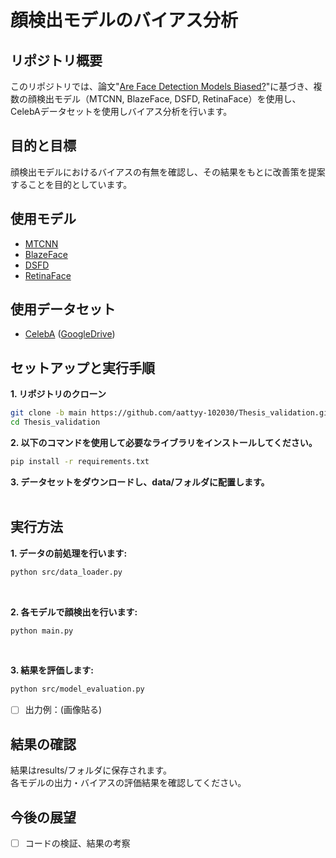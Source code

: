# 顔検出モデルのバイアス分析

## リポジトリ概要
このリポジトリでは、論文"[Are Face Detection Models Biased?](https://arxiv.org/abs/2211.03588)"に基づき、複数の顔検出モデル（MTCNN, BlazeFace, DSFD, RetinaFace）を使用し、CelebAデータセットを使用しバイアス分析を行います。

## 目的と目標
顔検出モデルにおけるバイアスの有無を確認し、その結果をもとに改善策を提案することを目的としています。

## 使用モデル
- [MTCNN](https://github.com/ipazc/mtcnn)
- [BlazeFace](https://github.com/hollance/BlazeFace-PyTorch)
- [DSFD](https://github.com/Tencent/FaceDetection-DSFD)
- [RetinaFace](https://github.com/serengil/retinaface)

## 使用データセット
- [CelebA](http://mmlab.ie.cuhk.edu.hk/projects/CelebA.html) ([GoogleDrive](https://drive.google.com/drive/folders/0B7EVK8r0v71pWEZsZE9oNnFzTm8?resourcekey=0-5BR16BdXnb8hVj6CNHKzLg))

## セットアップと実行手順
**1. リポジトリのクローン**
```bash
git clone -b main https://github.com/aattyy-102030/Thesis_validation.git
cd Thesis_validation
```

**2.  以下のコマンドを使用して必要なライブラリをインストールしてください。**
```bash
pip install -r requirements.txt
```

**3. データセットをダウンロードし、data/フォルダに配置します。**
<br>
<br>

## 実行方法
**1. データの前処理を行います:**
```bash
python src/data_loader.py
```
<br>

**2. 各モデルで顔検出を行います:**
```bash
python main.py
```
<br>

**3. 結果を評価します:**
```bash
python src/model_evaluation.py
```
- [ ] 出力例：(画像貼る)

## 結果の確認
結果はresults/フォルダに保存されます。<br>
各モデルの出力・バイアスの評価結果を確認してください。

## 今後の展望
- [ ] コードの検証、結果の考察
